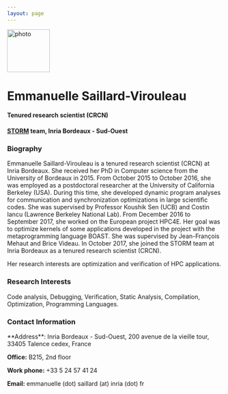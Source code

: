 ```yaml
---
layout: page
---
```


<div class="page-header row">
<div class="col-sm-2 prof-picture"><img src="{{site.baseurl}}/resources/moi3.png" width="100" title="photo"/></div>
<div class="col-sm-10"><h1>Emmanuelle Saillard-Virouleau</h1></div>
<div class="col-sm-10"><h4>Tenured research scientist (CRCN)</h4></div>
<div class="col-sm-10"><h4> <a href="https://team.inria.fr/storm/" target="_blank">STORM</a> team, Inria Bordeaux - Sud-Ouest </h4></div>
</div>





<div class="panel panel-info" markdown="1">
  <div class="panel-heading">
    <h3 class="panel-title">Biography</h3>
  </div>
  <div class="panel-body">
Emmanuelle Saillard-Virouleau is a tenured research scientist (CRCN) at Inria Bordeaux. She received her PhD in Computer science from the University of Bordeaux in 2015.
From October 2015 to October 2016, she was employed as a postdoctoral researcher at the University of California Berkeley (USA). During this time, she developed dynamic program analyses for communication and synchronization optimizations in large scientific codes. She  was supervised by Professor Koushik Sen (UCB) and Costin Iancu (Lawrence Berkeley National Lab).
From December 2016 to September 2017, she worked on the European project HPC4E. Her goal was to optimize kernels of some applications developed in the project with the metaprogramming language BOAST. She was supervised by Jean-François Mehaut and Brice Videau. 
In October 2017, she joined the STORM team at Inria Bordeaux as a tenured research scientist (CRCN).

Her research interests are optimization and verification of HPC applications. 
  </div>
</div>



<div class="panel panel-info" markdown="1">
  <div class="panel-heading">
    <h3 class="panel-title">Research Interests</h3>
  </div>
  <div class="panel-body">
Code analysis, Debugging, Verification, Static Analysis, Compilation, Optimization, Programming Languages.
  </div>
</div>


<div class="panel panel-info" markdown="1">
  <div class="panel-heading">
    <h3 class="panel-title"><span class="glyphicon glyphicon-envelope"></span> Contact Information</h3>
  </div>
  <div class="panel-body">
<p  markdown="1">**Address**: Inria Bordeaux - Sud-Ouest, 200 avenue de la vieille tour, 33405 Talence cedex, France</p>
<p><b>Office:</b> B215, 2nd floor </p>
<p><b>Work phone:</b> +33 5 24 57 41 24 </p>
<p><b>Email:</b> emmanuelle (dot) saillard (at) inria (dot) fr </p>
  </div>
</div>





